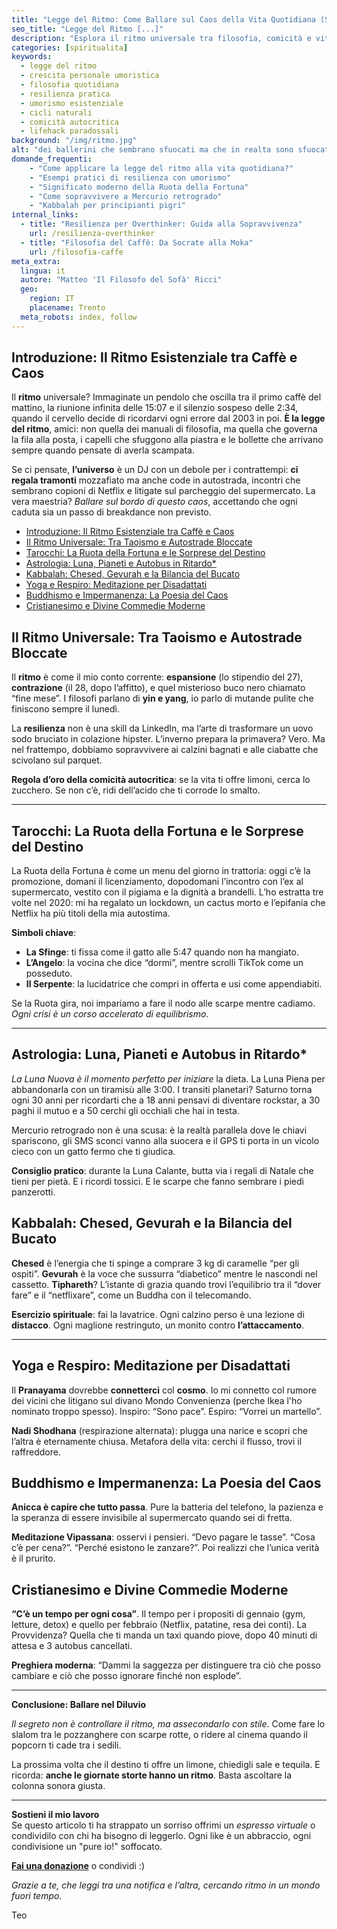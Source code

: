 ```yaml
---
title: "Legge del Ritmo: Come Ballare sul Caos della Vita Quotidiana (Senza Rompere i Mobili)"
seo_title: "Legge del Ritmo [...]"
description: "Esplora il ritmo universale tra filosofia, comicità e vita reale: dagli insegnamenti della Kabbalah agli autobus in ritardo, una guida anticonvenzionale per sopravvivere ai cicli esistenziali con ironia e 3 caffè al giorno."
categories: [spiritualita]
keywords: 
  - legge del ritmo
  - crescita personale umoristica
  - filosofia quotidiana
  - resilienza pratica
  - umorismo esistenziale
  - cicli naturali
  - comicità autocritica
  - lifehack paradossali
background: "/img/ritmo.jpg"
alt: "dei ballerini che sembrano sfuocati ma che in realta sono sfuocati perche si stanno muovendo"
domande_frequenti:
    - "Come applicare la legge del ritmo alla vita quotidiana?"
    - "Esempi pratici di resilienza con umorismo"
    - "Significato moderno della Ruota della Fortuna"
    - "Come sopravvivere a Mercurio retrogrado"
    - "Kabbalah per principianti pigri"
internal_links:
  - title: "Resilienza per Overthinker: Guida alla Sopravvivenza"
    url: /resilienza-overthinker
  - title: "Filosofia del Caffè: Da Socrate alla Moka"
    url: /filosofia-caffe
meta_extra:
  lingua: it
  autore: "Matteo 'Il Filosofo del Sofà' Ricci"
  geo: 
    region: IT
    placename: Trento
  meta_robots: index, follow
---
```


## Introduzione: Il Ritmo Esistenziale tra Caffè e Caos 

Il **ritmo** universale? Immaginate un pendolo che oscilla tra il primo caffè del mattino, la riunione infinita delle 15:07 e il silenzio sospeso delle 2:34, quando il cervello decide di ricordarvi ogni errore dal 2003 in poi. **È la legge del ritmo**, amici: non quella dei manuali di filosofia, ma quella che governa la fila alla posta, i capelli che sfuggono alla piastra e le bollette che arrivano sempre quando pensate di averla scampata.  

Se ci pensate, **l’universo** è un DJ con un debole per i contrattempi: **ci regala tramonti** mozzafiato ma anche code in autostrada, incontri che sembrano copioni di Netflix e litigate sul parcheggio del supermercato. La vera maestria? *Ballare sul bordo di questo caos*, accettando che ogni caduta sia un passo di breakdance non previsto.  

- [Introduzione: Il Ritmo Esistenziale tra Caffè e Caos](#introduzione-il-ritmo-esistenziale-tra-caffè-e-caos)
- [Il Ritmo Universale: Tra Taoismo e Autostrade Bloccate](#il-ritmo-universale-tra-taoismo-e-autostrade-bloccate)
- [Tarocchi: La Ruota della Fortuna e le Sorprese del Destino](#tarocchi-la-ruota-della-fortuna-e-le-sorprese-del-destino)
- [Astrologia: Luna, Pianeti e Autobus in Ritardo\*](#astrologia-luna-pianeti-e-autobus-in-ritardo)
- [Kabbalah: Chesed, Gevurah e la Bilancia del Bucato](#kabbalah-chesed-gevurah-e-la-bilancia-del-bucato)
- [Yoga e Respiro: Meditazione per Disadattati](#yoga-e-respiro-meditazione-per-disadattati)
- [Buddhismo e Impermanenza: La Poesia del Caos](#buddhismo-e-impermanenza-la-poesia-del-caos)
- [Cristianesimo e Divine Commedie Moderne](#cristianesimo-e-divine-commedie-moderne)


## Il Ritmo Universale: Tra Taoismo e Autostrade Bloccate  

Il **ritmo** è come il mio conto corrente: **espansione** (lo stipendio del 27), **contrazione** (il 28, dopo l’affitto), e quel misterioso buco nero chiamato “fine mese”. I filosofi parlano di **yin e yang**, io parlo di mutande pulite che finiscono sempre il lunedì.  

La **resilienza** non è una skill da LinkedIn, ma l’arte di trasformare un uovo sodo bruciato in colazione hipster. L’inverno prepara la primavera? Vero. Ma nel frattempo, dobbiamo sopravvivere ai calzini bagnati e alle ciabatte che scivolano sul parquet.  

**Regola d’oro della comicità autocritica**: se la vita ti offre limoni, cerca lo zucchero. Se non c’è, ridi dell’acido che ti corrode lo smalto.  

---

## Tarocchi: La Ruota della Fortuna e le Sorprese del Destino  

La Ruota della Fortuna è come un menu del giorno in trattoria: oggi c’è la promozione, domani il licenziamento, dopodomani l’incontro con l’ex al supermercato, vestito con il pigiama e la dignità a brandelli. L’ho estratta tre volte nel 2020: mi ha regalato un lockdown, un cactus morto e l’epifania che Netflix ha più titoli della mia autostima.  

**Simboli chiave**:  
- **La Sfinge**: ti fissa come il gatto alle 5:47 quando non ha mangiato.  
- **L’Angelo**: la vocina che dice “dormi”, mentre scrolli TikTok come un posseduto.  
- **Il Serpente**: la lucidatrice che compri in offerta e usi come appendiabiti.  

Se la Ruota gira, noi impariamo a fare il nodo alle scarpe mentre cadiamo. *Ogni crisi è un corso accelerato di equilibrismo*.  

---

## Astrologia: Luna, Pianeti e Autobus in Ritardo*

*La Luna Nuova è il momento perfetto per iniziare* la dieta. La Luna Piena per abbandonarla con un tiramisù alle 3:00. I transiti planetari? Saturno torna ogni 30 anni per ricordarti che a 18 anni pensavi di diventare rockstar, a 30 paghi il mutuo e a 50 cerchi gli occhiali che hai in testa.  

Mercurio retrogrado non è una scusa: è la realtà parallela dove le chiavi spariscono, gli SMS sconci vanno alla suocera e il GPS ti porta in un vicolo cieco con un gatto fermo che ti giudica.  

**Consiglio pratico**: durante la Luna Calante, butta via i regali di Natale che tieni per pietà. E i ricordi tossici. E le scarpe che fanno sembrare i piedi panzerotti.  


## Kabbalah: Chesed, Gevurah e la Bilancia del Bucato  

**Chesed** è l’energia che ti spinge a comprare 3 kg di caramelle “per gli ospiti”. **Gevurah** è la voce che sussurra “diabetico” mentre le nascondi nel cassetto. **Tiphareth**? L’istante di grazia quando trovi l’equilibrio tra il “dover fare” e il “netflixare”, come un Buddha con il telecomando.  

**Esercizio spirituale**: fai la lavatrice. Ogni calzino perso è una lezione di **distacco**. Ogni maglione restringuto, un monito contro **l’attaccamento**.  

---

## Yoga e Respiro: Meditazione per Disadattati 

Il **Pranayama** dovrebbe **connetterci** col **cosmo**. Io mi connetto col rumore dei vicini che litigano sul divano Mondo Convenienza (perche Ikea l'ho nominato troppo spesso). Inspiro: “Sono pace”. Espiro: “Vorrei un martello”.  

**Nadi Shodhana** (respirazione alternata): plugga una narice e scopri che l’altra è eternamente chiusa. Metafora della vita: cerchi il flusso, trovi il raffreddore.  

## Buddhismo e Impermanenza: La Poesia del Caos  

**Anicca è capire che tutto passa**. Pure la batteria del telefono, la pazienza e la speranza di essere invisibile al supermercato quando sei di fretta.  

**Meditazione Vipassana**: osservi i pensieri. “Devo pagare le tasse”. “Cosa c’è per cena?”. “Perché esistono le zanzare?”. Poi realizzi che l’unica verità è il prurito.  

## Cristianesimo e Divine Commedie Moderne  

**“C’è un tempo per ogni cosa”**. Il tempo per i propositi di gennaio (gym, letture, detox) e quello per febbraio (Netflix, patatine, resa dei conti). La Provvidenza? Quella che ti manda un taxi quando piove, dopo 40 minuti di attesa e 3 autobus cancellati.  

**Preghiera moderna**: “Dammi la saggezza per distinguere tra ciò che posso cambiare e ciò che posso ignorare finché non esplode”.  

---

**Conclusione: Ballare nel Diluvio**  

*Il segreto non è controllare il ritmo, ma assecondarlo con stile*. Come fare lo slalom tra le pozzanghere con scarpe rotte, o ridere al cinema quando il popcorn ti cade tra i sedili.  

La prossima volta che il destino ti offre un limone, chiedigli sale e tequila. E ricorda: **anche le giornate storte hanno un ritmo**. Basta ascoltare la colonna sonora giusta.   

--- 
**Sostieni il mio lavoro**  
Se questo articolo ti ha strappato un sorriso offrimi un *espresso virtuale* o condividilo con chi ha bisogno di leggerlo. Ogni like è un abbraccio, ogni condivisione un "pure io!" soffocato.  

[**Fai una donazione**](https://www.paypal.me/pythonmat) o condividi :)

*Grazie a te, che leggi tra una notifica e l’altra, cercando ritmo in un mondo fuori tempo.*

Teo